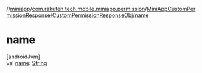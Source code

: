 //[miniapp](../../../../index.md)/[com.rakuten.tech.mobile.miniapp.permission](../../index.md)/[MiniAppCustomPermissionResponse](../index.md)/[CustomPermissionResponseObj](index.md)/[name](name.md)

# name

[androidJvm]\
val [name](name.md): [String](https://kotlinlang.org/api/latest/jvm/stdlib/kotlin/-string/index.html)
